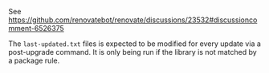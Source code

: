 See https://github.com/renovatebot/renovate/discussions/23532#discussioncomment-6526375

The `last-updated.txt` files is expected to be modified for every update via a post-upgrade command.
It is only being run if the library is not matched by a package rule.


